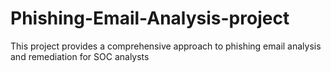 # Phishing-Email-Analysis-project
This project provides a comprehensive approach to phishing email analysis and remediation for SOC analysts
